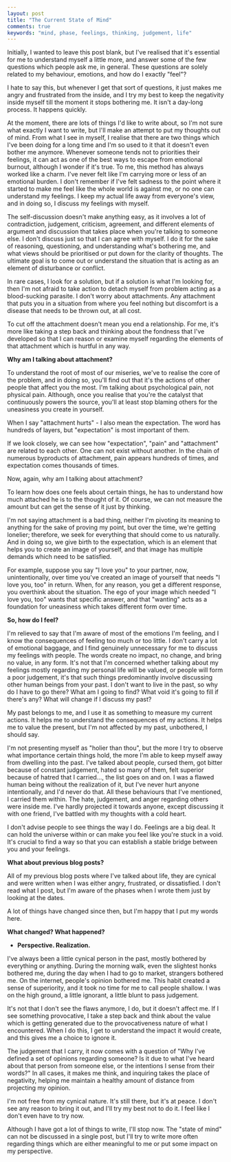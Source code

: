 ```yaml
---
layout: post
title: "The Current State of Mind"
comments: true
keywords: "mind, phase, feelings, thinking, judgement, life"
---
```


Initially, I wanted to leave this post blank, but I've realised that it's essential for me to understand myself a little more, and answer some of the few questions which people ask me, in general. These questions are solely related to my behaviour, emotions, and how do I exactly "feel"?

I hate to say this, but whenever I get that sort of questions, it just makes me angry and frustrated from the inside, and I try my best to keep the negativity inside myself till the moment it stops bothering me. It isn't a day-long process. It happens quickly.

At the moment, there are lots of things I'd like to write about, so I'm not sure what exactly I want to write, but I'll make an attempt to put my thoughts out of mind. From what I see in myself, I realise that there are two things which I've been doing for a long time and I'm so used to it that it doesn't even bother me anymore. Whenever someone tends not to priorities their feelings, it can act as one of the best ways to escape from emotional burnout, although I wonder if it's true. To me, this method has always worked like a charm. I've never felt like I'm carrying more or less of an emotional burden. I don't remember if I've felt sadness to the point where it started to make me feel like the whole world is against me, or no one can understand my feelings. I keep my actual life away from everyone's view, and in doing so, I discuss my feelings with myself.

The self-discussion doesn't make anything easy, as it involves a lot of contradiction, judgement, criticism, agreement, and different elements of argument and discussion that takes place when you're talking to someone else.  I don't discuss just so that I can agree with myself. I do it for the sake of reasoning, questioning, and understanding what's bothering me, and what views should be prioritised or put down for the clarity of thoughts. The ultimate goal is to come out or understand the situation that is acting as an element of disturbance or conflict. 

In rare cases, I look for a solution, but if a solution is what I'm looking for, then I'm not afraid to take action to detach myself from problem acting as a blood-sucking parasite. I don't worry about attachments. Any attachment that puts you in a situation from where you feel nothing but discomfort is a disease that needs to be thrown out, at all cost. 

To cut off the attachment doesn't mean you end a relationship. For me, it's more like taking a step back and thinking about the fondness that I've developed so that I can reason or examine myself regarding the elements of that attachment which is hurtful in any way. 

__Why am I talking about attachment?__

To understand the root of most of our miseries, we've to realise the core of the problem, and in doing so, you'll find out that it's the actions of other people that affect you the most. I'm talking about psychological pain, not physical pain. Although, once you realise that you're the catalyst that continuously powers the source, you'll at least stop blaming others for the uneasiness you create in yourself.

When I say "attachment hurts" - I also mean the expectation. The word has hundreds of layers, but "expectation" is most important of them.

If we look closely, we can see how "expectation", "pain" and "attachment" are related to each other. One can not exist without another. In the chain of numerous byproducts of attachment, pain appears hundreds of times, and expectation comes thousands of times. 

Now, again, why am I talking about attachment?

To learn how does one feels about certain things, he has to understand how much attached he is to the thought of it. Of course, we can not measure the amount but can get the sense of it just by thinking.

I'm not saying attachment is a bad thing, neither I'm pivoting its meaning to anything for the sake of proving my point, but over the time, we're getting lonelier; therefore, we seek for everything that should come to us naturally. And in doing so, we give birth to the expectation, which is an element that helps you to create an image of yourself, and that image has multiple demands which need to be satisfied.

For example, suppose you say "I love you" to your partner, now, unintentionally, over time you've created an image of yourself that needs "I love you, too" in return. When, for any reason, you get a different response, you overthink about the situation. The ego of your image which needed "I love you, too" wants that specific answer, and that "wanting" acts as a foundation for uneasiness which takes different form over time.

__So, how do I feel?__

I'm relieved to say that I'm aware of most of the emotions I'm feeling, and I know the consequences of feeling too much or too little. I don't carry a lot of emotional baggage, and I find genuinely unnecessary for me to discuss my feelings with people. The words create no impact, no change, and bring no value, in any form. It's not that I'm concerned whether talking about my feelings mostly regarding my personal life will be valued, or people will form a poor judgement, it's that such things predominantly involve discussing other human beings from your past. I don't want to live in the past, so why do I have to go there? What am I going to find? What void it's going to fill if there's any? What will change if I discuss my past?

My past belongs to me, and I use it as something to measure my current actions. It helps me to understand the consequences of my actions. It helps me to value the present, but I'm not affected by my past, unbothered, I should say.

I'm not presenting myself as "holier than thou", but the more I try to observe what importance certain things hold, the more I'm able to keep myself away from dwelling into the past. I've talked about people, cursed them, got bitter because of constant judgement, hated so many of them, felt superior because of hatred that I carried..., the list goes on and on. I was a flawed human being without the realization of it, but I've never hurt anyone intentionally, and I'd never do that. All these behaviours that I've mentioned, I carried them within. The hate, judgement, and anger regarding others were inside me. I've hardly projected it towards anyone, except discussing it with one friend, I've battled with my thoughts with a cold heart.

I don't advise people to see things the way I do. Feelings are a big deal. It can hold the universe within or can make you feel like you're stuck in a void. It's crucial to find a way so that you can establish a stable bridge between you and your feelings. 

__What about previous blog posts?__

All of my previous blog posts where I've talked about life, they are cynical and were written when I was either angry, frustrated, or dissatisfied. I don't read what I post, but I'm aware of the phases when I wrote them just by looking at the dates.

A lot of things have changed since then, but I'm happy that I put my words here. 

__What changed? What happened?__

- __Perspective. Realization.__

I've always been a little cynical person in the past, mostly bothered by everything or anything. During the morning walk, even the slightest honks bothered me, during the day when I had to go to market, strangers bothered me. On the internet, people's opinion bothered me. This habit created a sense of superiority, and it took no time for me to call people shallow. I was on the high ground, a little ignorant, a little blunt to pass judgement.

It's not that I don't see the flaws anymore, I do, but it doesn't affect me. If I see something provocative, I take a step back and think about the value which is getting generated due to the provocativeness nature of what I encountered. When I do this, I get to understand the impact it would create, and this gives me a choice to ignore it. 

The judgement that I carry, it now comes with a question of "Why I've defined a set of opinions regarding someone? Is it due to what I've heard about that person from someone else, or the intentions I sense from their words?" In all cases, it makes me think, and inquiring takes the place of negativity, helping me maintain a healthy amount of distance from projecting my opinion.

I'm not free from my cynical nature. It's still there, but it's at peace. I don't see any reason to bring it out, and I'll try my best not to do it. I feel like I don't even have to try now.

Although I have got a lot of things to write, I'll stop now. The "state of mind" can not be discussed in a single post, but I'll try to write more often regarding things which are either meaningful to me or put some impact on my perspective.
